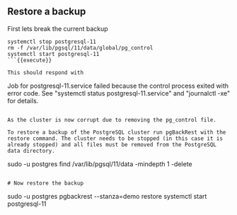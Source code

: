 ## Restore a backup

First lets break the current backup

```
systemctl stop postgresql-11
rm -f /var/lib/pgsql/11/data/global/pg_control
systemctl start postgresql-11
```{{execute}}

This should respond with
```
Job for postgresql-11.service failed because the control process exited with error code. See "systemctl status postgresql-11.service" and "journalctl -xe" for details.
```

As the cluster is now corrupt due to removing the pg_control file.

To restore a backup of the PostgreSQL cluster run pgBackRest with the restore command. The cluster needs to be stopped (in this case it is already stopped) and all files must be removed from the PostgreSQL data directory.

```
sudo -u postgres find /var/lib/pgsql/11/data -mindepth 1 -delete
```{{execute}}

# Now restore the backup

```
sudo -u postgres pgbackrest --stanza=demo restore
systemctl start postgresql-11
```{{execute}}